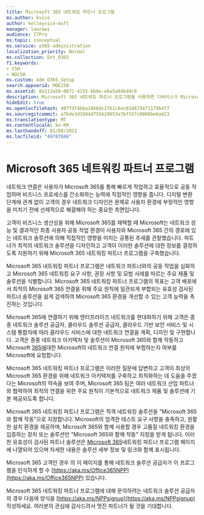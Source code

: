 ```yaml
---
title: Microsoft 365 네트워킹 파트너 프로그램
ms.author: kvice
author: kelleyvice-msft
manager: laurawi
audience: ITPro
ms.topic: conceptual
ms.service: o365-administration
localization_priority: Normal
ms.collection: Ent_O365
f1.keywords:
- CSH
- NOCSH
ms.custom: Adm_O365_Setup
search.appverid: MOE150
ms.assetid: 8a113a50-0071-4155-bb8e-eba5a8dbd4c8
description: Microsoft 365 네트워킹 파트너 프로그램을 사용하면 디바이스가 Microsoft 365에서 작업하는 것으로 인증될 수 있습니다.
hideEdit: true
ms.openlocfilehash: 407fdf4b6a1866dc2fb1c6ec01d473e71179b477
ms.sourcegitcommit: a76de3d1604d755b29053e7bf557c0008be6ad23
ms.translationtype: MT
ms.contentlocale: ko-KR
ms.lasthandoff: 01/08/2021
ms.locfileid: "49787846"
---
```

# <a name="microsoft-365-networking-partner-program"></a>Microsoft 365 네트워킹 파트너 프로그램

네트워크 연결은 사용자가 Microsoft 365를 통해 빠르게 작업하고 효율적으로 공동 작업하며 비즈니스 프로세스를 간소화하는 능력에 직접적인 영향을 줍니다. 디지털 변환 단계에 관계 없이 고객의 경우 네트워크 디자인은 문제로 사용자 환경에 부정적인 영향을 미치기 전에 선제적으로 해결해야 하는 중요한 측면입니다.

고객이 비즈니스 생산성을 위해 Microsoft 365를 채택할 때 Microsoft는 네트워크 성능 및 결과적인 최종 사용자 공동 작업 환경이 사용자와 Microsoft 365 간의 경로에 있는 네트워크 솔루션에 의해 직접적인 영향을 미치는 공통된 추세를 관찰했습니다. 파트너가 최적의 네트워크 솔루션을 디자인하고 고객이 이러한 솔루션에 대한 정보를 결정하도록 지원하기 위해 Microsoft 365 네트워킹 파트너 프로그램을 구축했습니다.

Microsoft 365 네트워킹 파트너 프로그램은 네트워크 파트너와의 공동 작업을 심화하고 Microsoft 365 네트워킹 요구 사항, 권장 사항 및 모범 사례를 따르는 주요 제품 및 솔루션을 식별합니다. Microsoft 365 네트워킹 파트너 프로그램의 목표는 고객 배포에서 최적의 Microsoft 365 연결을 위해 주요 원칙에 일관되게 부합되는 유효성 검사된 파트너 솔루션을 쉽게 검색하여 Microsoft 365 환경을 개선할 수 있는 고객 능력을 촉진하는 것입니다.

Microsoft 365에 연결하기 위해 엔터프라이즈 네트워크를 현대화하기 위해 고객은 종종 네트워크 솔루션 공급자, 클라우드 솔루션 공급자, 클라우드 기반 보안 서비스 및 시스템 통합자에 따라 클라우드 서비스에 대한 네트워크 연결을 계획, 디자인 및 구현합니다. 고객은 종종 네트워크 아키텍처 및 솔루션이 Microsoft 365와 함께 작동하고 Microsoft [365에](https://aka.ms/PNC)대한 Microsoft의 네트워크 연결 원칙에 부합하는지 여부를 Microsoft에 요청합니다.

Microsoft 365 네트워킹 파트너 프로그램은 이러한 질문에 답변하고 고객이 최상의 Microsoft 365 환경을 위해 네트워크 아키텍처를 구축하고 최적화하는 데 도움을 주겠다는 Microsoft의 약속을 보여 주며, Microsoft 365 팀은 여러 네트워크 산업 파트너와 협력하여 최적의 연결을 위한 주요 원칙이 기본적으로 네트워크 제품 및 솔루션에 기본 제공되도록 합니다.

Microsoft 365 네트워킹 파트너 프로그램은 적격 네트워킹 솔루션을 "Microsoft 365와 함께 작동"으로 지정합니다. Microsoft의 엄격한 테스트 요구 사항을 충족하고, 원활한 설치 환경을 제공하며, Microsoft 365와 함께 사용할 경우 고품질 네트워킹 환경을 입증하는 장치 또는 솔루션만 "Microsoft 365와 함께 작동" 지정을 받게 됩니다. 이러한 유효성이 검사된 파트너 솔루션은 [Microsoft 365](https://www.microsoft.com/microsoft-365/partners/O365networkingpartners)네트워킹 파트너 프로그램 페이지에 나열되어 있으며 자세한 내용은 솔루션 세부 정보 및 링크와 함께 표시됩니다.

Microsoft 365 고객인 경우 의 이 페이지를 통해 네트워크 솔루션 공급자가 이 프로그램을 인식하게 할 수 [https://aka.ms/Office365NPP](https://aka.ms/Office365NPP) 있습니다.

Microsoft 365 네트워킹 파트너 프로그램에 대해 문의하려는 네트워크 솔루션 공급자의 경우 다음에 양식을 [https://aka.ms/NPPsignup](https://aka.ms/NPPsignup) 작성하세요. 여러분의 관심에 감사드려서 멋진 파트너가 될 것을 기대합니다.
